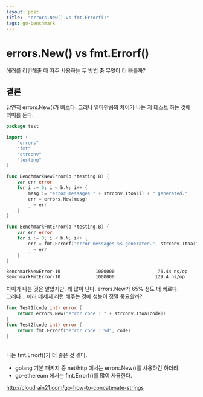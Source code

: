 ```yaml
---
layout: post
title:  "errors.New() vs fmt.Errorf()"
tags: go-benchmark
---
```


# errors.New() vs fmt.Errorf()
에러를 리턴해줄 때 자주 사용하는 두 방법 중 무엇이 더 빠를까?

## 결론
당연히 errors.New()가 빠르다. 그러나 얼마만큼의 차이가 나는 지 테스트 하는 것에 의미를 둔다.


```go
package test

import (
	"errors"
	"fmt"
	"strconv"
	"testing"
)

func BenchmarkNewError(b *testing.B) {
	var err error
	for i := 0; i < b.N; i++ {
		mesg := "error messages " + strconv.Itoa(i) + " generated."
		err = errors.New(mesg)
		_ = err
	}
}

func BenchmarkFmtError(b *testing.B) {
	var err error
	for i := 0; i < b.N; i++ {
		err = fmt.Errorf("error messages %s generated.", strconv.Itoa(i))
		_ = err
	}
}
```

```
BenchmarkNewError-10             1000000                76.44 ns/op
BenchmarkFmtError-10             1000000               129.4 ns/op
```

차이가 나는 것은 알았지만, 꽤 많이 난다. errors.New가 65% 정도 더 빠르다. <br>
그러나... 에러 메세지 리턴 해주는 것에 성능이 정말 중요할까? 

```go
func Test1(code int) error {
	return errors.New("error code : " + strconv.Itoa(code))
}
func Test2(code int) error {
	return fmt.Errorf("error code : %d", code)
}
```
<br>
나는 fmt.Errorf()가 더 좋은 것 같다.

- golang 기본 패키지 중 net/http 에서는 errors.New()를 사용하긴 하더라.
- go-ethereum 에서는 fmt.Errorf()를 많이 사용한다.

http://cloudrain21.com/go-how-to-concatenate-strings